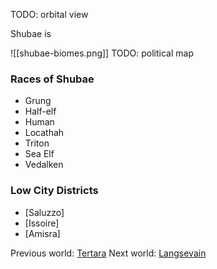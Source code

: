---
---
TODO: orbital view

Shubae is

![[shubae-biomes.png]]
TODO: political map

### Races of Shubae
- Grung
- Half-elf
- Human
- Locathah
- Triton
- Sea Elf
- Vedalken

### Low City Districts
- [Saluzzo]
- [Issoire]
- [Amisra]

Previous world: [Tertara](places/worlds/Tertara)
Next world: [Langsevain](places/worlds/Langsevain)